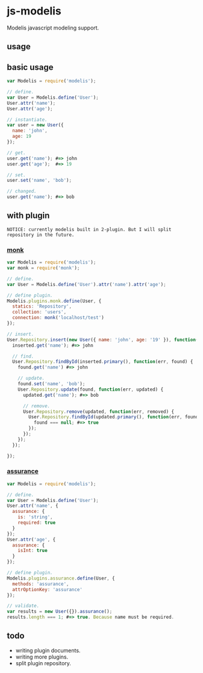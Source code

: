 js-modelis
===========

Modelis javascript modeling support.

usage
-----------

## basic usage

```js
var Modelis = require('modelis');

// define.
var User = Modelis.define('User');
User.attr('name');
User.attr('age');

// instantiate.
var user = new User({
  name: 'john',
  age: 19
});

// get.
user.get('name'); #=> john
user.get('age');  #=> 19

// set.
user.set('name', 'bob');

// changed.
user.get('name'); #=> bob
```

## with plugin

```NOTICE: currently modelis built in 2-plugin. But I will split repository in the future.```

### [monk](http://github.com/LearnBoost/monk)

```js
var Modelis = require('modelis');
var monk = require('monk');

// define.
var User = Modelis.define('User').attr('name').attr('age');

// define plugin.
Modelis.plugins.monk.define(User, {
  statics: 'Repository',
  collection: 'users',
  connection: monk('localhost/test')
});

// insert.
User.Repository.insert(new User({ name: 'john', age: '19' }), function(err, inserted) {
  inserted.get('name'); #=> john

  // find.
  User.Repository.findById(inserted.primary(), function(err, found) {
    found.get('name') #=> john

    // update.
    found.set('name', 'bob');
    User.Repository.update(found, function(err, updated) {
      updated.get('name'); #=> bob

      // remove.
      User.Repository.remove(updated, function(err, removed) {
        User.Repository.findById(updated.primary(), function(err, found) {
          found === null; #=> true
        });
      });
    });
  });

});
```

### [assurance](http://github.com/danmilon/assurance)

```js
var Modelis = require('modelis');

// define.
var User = Modelis.define('User');
User.attr('name', {
  assurance: {
    is: 'string',
    required: true
  }
});
User.attr('age', {
  assurance: {
    isInt: true
  }
});

// define plugin.
Modelis.plugins.assurance.define(User, {
  methods: 'assurance',
  attrOptionKey: 'assurance'
});

// validate.
var results = new User({}).assurance();
results.length === 1; #=> true. Because name must be required.
```

todo
-----------
- writing plugin documents.
- writing more plugins.
- split plugin repository.

